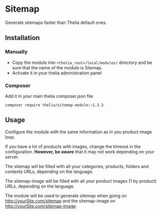 # Sitemap

Generate sitemaps faster than Thelia default ones.

## Installation

### Manually

* Copy the module into ```<thelia_root>/local/modules/``` directory and be sure that the name of the module is Sitemap.
* Activate it in your thelia administration panel

### Composer

Add it in your main thelia composer.json file

```
composer require thelia/sitemap-module:~1.3.3
```

## Usage

Configure the module with the same information as in you product image loop.

If you have a lot of products with images, change the timeout in the configuration. **However, be aware** that it may not work depending on your server.

The sitemap will be filled with all your categories, products, folders and contents URLs, depending on the language.

The sitemap-image will be filled with all your product images (1 by product) URLs, depending on the language.

The module will be used to generate sitemap when going on http://yourSite.com/sitemap and the sitemap-image on http://yourSite.com/sitemap-image.
